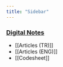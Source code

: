 ```yaml
---
title: "Sidebar"
---
```

### [Digital Notes](/)
* [[Articles (TR)]]
* [[Articles (ENG)]]
* [[Codesheet]]
